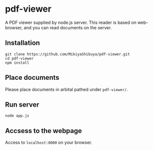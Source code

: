 # pdf-viewer
A PDF viewer supplied by node.js server.
This reader is based on web-browser, and you can read documents on the server.

## Installation

```
git clone https://github.com/MikiyaShibuya/pdf-viewer.git
cd pdf-viewer
npm install
```

## Place documents
Please place documents in arbital pathed under `pdf-viewer/`.  

## Run server
```
node app.js
```

## Accsess to the webpage
Access to `localhost:8000` on your browser.
